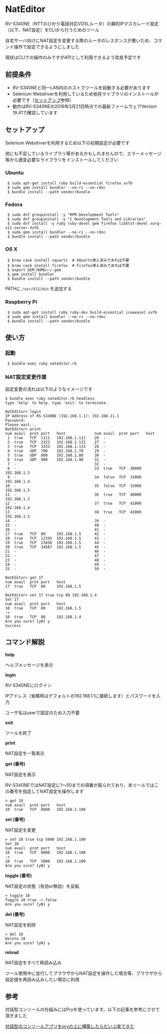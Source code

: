 # NatEditor

RV-S340NE（NTTのひかり電話対応VDSLルータ）の静的IPマスカレード設定（以下、NAT設定）をCLIから行うためのツール

自宅サーバ向けにNAT設定を変更する際のルータのレスポンスが悪いため、コマンド操作で設定できるようにしました

現状はCLIでの操作のみですがAPIとして利用できるよう改良予定です

## 前提条件

- RV-S340NEと同一LAN内のホストでツールを起動する必要があります
- Selenium Webdriverを利用しているため依存ライブラリのインストールが必要です（[セットアップ](#セットアップ)参照）
- 動作はRV-S340NEの2016年3月21日時点での最新ファームウェアVersion 19.41で確認しています

## セットアップ

Selenium Webdriverを利用するため以下の初期設定が必要です

他にも不足しているライブラリ等があるかもしれませんので、エラーメッセージ等から適宜必要なライブラリをインストールしてください

### Ubuntu

```
 $ sudo apt-get install ruby build-essential firefox xvfb
 $ sudo gem install bundler --no-ri --no-rdoc
 $ bundle install --path vendor/bundle
```

### Fedora

```
 $ sudo dnf groupinstall -y "RPM Development Tools"
 $ sudo dnf groupinstall -y "C Development Tools and Libraries"
 $ sudo dnf install -y ruby ruby-devel gem firefox libXtst-devel xorg-x11-server-Xvfb
 $ sudo gem install bundler --no-ri --no-rdoc
 $ bundle install --path vendor/bundle
```

### OS X

```
 $ brew cask install xquartz  # XQuartz導入済みであれば不要
 $ brew cask install firefox  # Firefox導入済みであれば不要
 $ export GEM_HOME=~/.gem
 $ gem install bundler
 $ bundle install --path vendor/bundle
```
PATHに `/usr/X11/bin` を追加する

### Raspberry Pi

```
 $ sudo apt-get install ruby ruby-dev build-essential iceweasel xvfb
 $ sudo gem install bundler --no-ri --no-rdoc
 $ bundle install --path vendor/bundle
```

## 使い方

### 起動

```
 $ bundle exec ruby nateditor.rb
```

### NAT設定変更作業

設定変更の流れは以下のようなイメージです

```
$ bundle exec ruby nateditor.rb headless
type 'help' to help. type 'exit' to terminate.

NatEditor> login
IP Address of RS-S340NE (192.168.1.1): 192.168.11.1
Password:
Please wait...
NatEditor> print
num avail  prot port   host             num avail  prot port   host
 1  true   TCP  1111   192.168.1.111    26  -
 2  true   TCP  2222   192.168.1.122    27  -
 3  true   TCP  3333   192.168.1.133    28  -
 4  true   UDP  700    192.168.1.70     29  -
 5  true   UDP  800    192.168.1.80     30  -
 6  true   UDP  900    192.168.1.90     31  -
 7  -                                   32  -
 8  -                                   33  true   TCP  30000  192.168.1.3
 9  -                                   34  false  TCP  31000  192.168.1.4
10  -                                   35  false  TCP  32000  192.168.1.5
11  -                                   36  true   TCP  40000  192.168.1.3
12  -                                   37  true   TCP  41000  192.168.1.4
13  -                                   38  true   TCP  42000  192.168.1.5
14  -                                   39  -
15  -                                   40  -
16  -                                   41  -
17  true   TCP  80     192.168.1.5      42  -
18  true   TCP  12345  192.168.1.5      43  -
19  true   TCP  23456  192.168.1.5      44  -
20  true   TCP  34567  192.168.1.5      45  -
21  -                                   46  -
22  -                                   47  -
23  -                                   48  -
24  -                                   49  -
25  -                                   50  -

NatEditor> get 17
num avail  prot port   host
17  true   TCP  80     192.168.1.5

NatEditor> set 17 true tcp 80 192.168.1.4
Set 17
num avail  prot port   host
10  true   TCP  80     192.168.1.5
->
10  true   TCP  80     192.168.1.4
Are you sure? [yN] y
Success
```

## コマンド解説

__help__

ヘルプメッセージを表示

__login__

RV-S340NEにログイン

IPアドレス（省略時はデフォルトの192.168.1.1に接続します）とパスワードを入力

ユーザ名はuserで固定のため入力不要

__exit__

ツールを終了

__print__

NAT設定を一覧表示

__get (番号)__

NAT設定を表示

RV-S340NEではNAT設定に1〜50までの項番が振られており、本ツールではこの番号を指定してNAT設定を操作します

```
> get 10
num avail  prot port   host
10  true   TCP  8080   192.168.1.100
```

__set (番号)__

NAT設定を変更

```
> set 10 true tcp 5000 192.168.1.100
Set 10
num avail  prot port   host
10  true   TCP  8080   192.168.1.100
->
10  true   TCP  5000   192.168.1.100
Are you sure? [yN] y
```

__toggle (番号)__

NAT設定の状態（有効or無効）を反転

```
> toggle 10
Toggle 10 true -> false
Are you sure? [yN] y
```

__del (番号)__

NAT設定を削除

```
> del 10
Delete 10
Are you sure? [yN] y
```

__reload__

NAT設定をすべて再読み込み

ツール使用中に並行してブラウザからNAT設定を操作した場合等、ブラウザから設定値を再読み込みしたい場合に利用

## 参考

対話型コンソールの仕組みにはPryを使っています。以下の記事を参考にさせて頂きました

[対話型のコンソールアプリをpryの上に構築したらだいぶ楽できた](http://sho.tdiary.net/20131128.html#p01)
